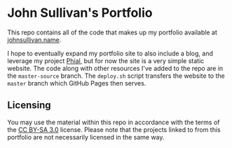 # John Sullivan's Portfolio

This repo contains all of the code that makes up my portfolio available at [johnsullivan.name](http://johnsullivan.name).

I hope to eventually expand my portfolio site to also include a blog, and leverage my project [Phial](https://github.com/brownhead/phial), but for now the site is a very simple static website. The code along with other resources I've added to the repo are in the `master-source` branch. The `deploy.sh` script transfers the website to the `master` branch which GitHub Pages then serves.

## Licensing

You may use the material within this repo in accordance with the terms of the [CC BY-SA 3.0](http://creativecommons.org/licenses/by-sa/3.0/) license. Please note that the projects linked to from this portfolio are not necessarily licensed in the same way.
